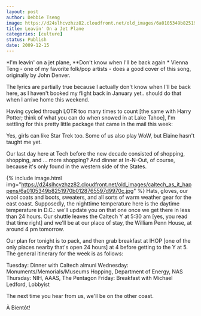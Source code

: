 ```yaml
---
layout: post
author: Debbie Tseng
image: https://d24slhcvzhzz82.cloudfront.net/old_images/6a0105349b8251970b0128764cdbb1970c.jpg
title: Leavin' On a Jet Plane
categories: [culture]
status: Publish
date: 2009-12-15
---
```


*I'm leavin' on a jet plane,
**Don't know when I'll be back again
*
Vienna Teng - one of my favorite folk/pop artists - does a good cover of this song, originally by John Denver.

The lyrics are partially true because I actually don't know when I'll be back here, as I haven't booked my flight back in January yet.. should do that when I arrive home this weekend. 

Having cycled through LOTR too many times to count [the same with Harry Potter; think of what
you can do when snowed in at Lake Tahoe], I'm settling for this pretty
little package that came in the mail this week: 

 
Yes, girls can like Star Trek too. Some of us also play WoW, but Elaine hasn't taught me yet.

Our last day here at Tech before the new decade consisted of shopping, shopping, and ... more shopping? And dinner at In-N-Out, of course, because it's only found in the western side of the States. 


{% include image.html img="https://d24slhcvzhzz82.cloudfront.net/old_images/caltech_as_it_happens/6a0105349b8251970b0128765597d9970c.jpg" %}
Hats, gloves, our wool coats and boots, sweaters, and all sorts of warm weather gear for the east coast. Supposedly, the nighttime temperature here is the daytime temperature in D.C.: we'll update you on that one once we get there in less than 24 hours. Our shuttle leaves the Caltech Y at 5:30 am [yes, you read that time right] and we'll be at our place of stay, the William Penn House, at around 4 pm tomorrow.

Our plan for tonight is to pack, and then grab breakfast at IHOP [one of the only places nearby that's open 24 hours] at 4 before getting to the Y at 5. The general itinerary for the week is as follows:

Tuesday: Dinner with Caltech almuni
Wednesday: Monuments/Memorials/Museums Hopping, Department of Energy, NAS
Thursday: NIH, AAAS, The Pentagon
Friday: Breakfast with Michael Ledford, Lobbyist 

The next time you hear from us, we'll be on the other coast.

À Bientôt!
